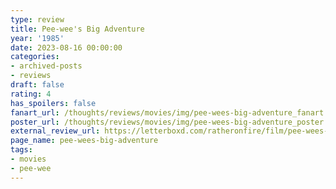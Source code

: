 ```yaml
---
type: review
title: Pee-wee's Big Adventure
year: '1985'
date: 2023-08-16 00:00:00
categories:
- archived-posts
- reviews
draft: false
rating: 4
has_spoilers: false
fanart_url: /thoughts/reviews/movies/img/pee-wees-big-adventure_fanart.png
poster_url: /thoughts/reviews/movies/img/pee-wees-big-adventure_poster.png
external_review_url: https://letterboxd.com/ratheronfire/film/pee-wees-big-adventure/
page_name: pee-wees-big-adventure
tags:
- movies
- pee-wee
---
```


